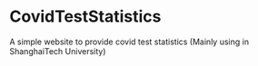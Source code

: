 # CovidTestStatistics
A simple website to provide covid test statistics (Mainly using in ShanghaiTech University)
